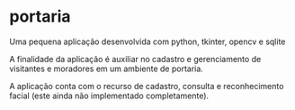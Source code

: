 # portaria
Uma pequena aplicação desenvolvida com python, tkinter, opencv e sqlite

A finalidade da aplicação é auxiliar no cadastro e gerenciamento de visitantes e moradores em um ambiente de portaria.

A aplicação conta com o recurso de cadastro, consulta e reconhecimento facial (este ainda não implementado completamente).
